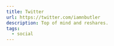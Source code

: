 ```yaml
---
title: Twitter
url: https://twitter.com/iamnbutler
description: Top of mind and reshares.
tags:
  - social
---
```

